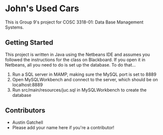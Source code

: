 # John's Used Cars

This is Group 9's project for COSC 3318-01: Data Base Management Systems.

## Getting Started

This project is written in Java using the Netbeans IDE and assumes you followed
the instructions for the class on Blackboard. If you open it in Netbeans, all
you need to do is set up the database. To do that...

1. Run a SQL server in MAMP, making sure the MySQL port is set to 8889
2. Open MySQLWorkbench and connect to the server, which should be on
   localhost:8889
3. Run src/main/resources/juc.sql in MySQLWorkbench to create the database

## Contributors

- Austin Gatchell
- Please add your name here if you're a contributor!
